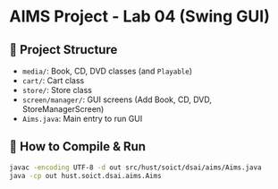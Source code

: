 # AIMS Project - Lab 04 (Swing GUI)

## 📁 Project Structure
- `media/`: Book, CD, DVD classes (and `Playable`)
- `cart/`: Cart class
- `store/`: Store class
- `screen/manager/`: GUI screens (Add Book, CD, DVD, StoreManagerScreen)
- `Aims.java`: Main entry to run GUI

## 🚀 How to Compile & Run
```bash
javac -encoding UTF-8 -d out src/hust/soict/dsai/aims/Aims.java
java -cp out hust.soict.dsai.aims.Aims
